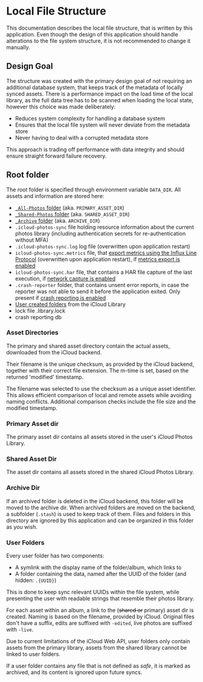 # Local File Structure
This documentation describes the local file structure, that is written by this application. Even though the design of this application should handle alterations to the file system structure, it is not recommended to change it manually.

## Design Goal
The structure was created with the primary design goal of not requiring an additional database system, that keeps track of the metadata of locally synced assets. There is a performance impact on the load time of the local library, as the full data tree has to be scanned when loading the local state, however this choice was made deliberately:

- Reduces system complexity for handling a database system
- Ensures that the local file system will never deviate from the metadata store
- Never having to deal with a corrupted metadata store

This approach is trading off performance with data integrity and should ensure straight forward failure recovery.

## Root folder
The root folder is specified through environment variable `DATA_DIR`. All assets and information are stored here:

  * [`_All-Photos` folder](#primary-asset-dir) (aka. `PRIMARY_ASSET_DIR`)
  * [`_Shared-Photos` folder](#shared-asset-dir) (aka. `SHARED_ASSET_DIR`)
  * [`_Archive` folder](#archive-dir) (aka. `ARCHIVE_DIR`)
  * `.icloud-photos-sync` file holding resource information about the current photos library (including authentication secrets for re-authentication without MFA)
  * `.icloud-photos-sync.log` log file (overwritten upon application restart)
  * `icloud-photos-sync.metrics` file, that [export metrics using the Influx Line Protocol](../user-guides/sync-metrics.md) (overwritten upon application restart), if [metrics export is enabled](../user-guides/cli.md#export-metrics)
  * `icloud-photos-sync.har` file, that contains a HAR file capture of the last execution, if [network capture is enabled](../user-guides/cli.md#enable-network-capture)
  * `.crash-reporter` folder, that contains unsent error reports, in case the reporter was not able to send it before the application exited. Only present if [crash reporting is enabled](../user-guides/cli.md#enable-crash-reporting)
  * [User created folders](#user-folders) from the iCloud Library
  * lock file .library.lock
  * crash reporting db

### Asset Directories

The primary and shared asset directory contain the actual assets, downloaded from the iCloud backend.

Their filename is the unique checksum, as provided by the iCloud backend, together with their correct file extension. The m-time is set, based on the returned 'modified' timestamp.

The filename was selected to use the checksum as a unique asset identifier. This allows efficient comparison of local and remote assets while avoiding naming conflicts. Additional comparison checks include the file size and the modified timestamp.

### Primary Asset dir

The primary asset dir contains all assets stored in the user's iCloud Photos Library.

### Shared Asset Dir
The asset dir contains all assets stored in the shared iCloud Photos Library.

### Archive Dir
If an archived folder is deleted in the iCloud backend, this folder will be moved to the archive dir. When archived folders are moved on the backend, a subfolder (`.stash`) is used to keep track of them. Files and folders in this directory are ignored by this application and can be organized in this folder as you wish.

### User Folders
Every user folder has two components:

  - A symlink with the display name of the folder/album, which links to
  - A folder containing the data, named after the UUID of the folder (and hidden: `.{UUID}`)

This is done to keep sync relevant UUIDs within the file system, while presenting the user with readable strings that resemble their photos library.

For each asset within an album, a link to the (~~shared or~~ primary) asset dir is created. Naming is based on the filename, provided by iCloud. Original files don't have a suffix, edits are suffixed with `-edited`, live photos are suffixed with `-live`.

Due to current limitations of the iCloud Web API, user folders only contain assets from the primary library, assets from the shared library cannot be linked to user folders.

If a user folder contains any file that is not defined as *safe*, it is marked as archived, and its content is ignored upon future syncs.